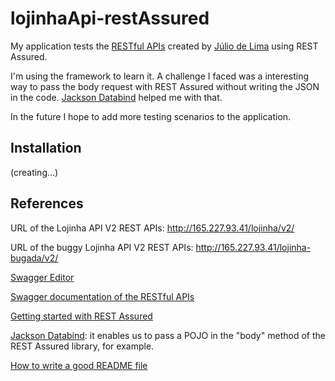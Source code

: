 # lojinhaApi-restAssured
My application tests the [RESTful APIs](https://www.postman.com/restless-trinity-831044/workspace/lojinha-api/overview) created by [Júlio de Lima](http://www.juliodelima.com.br/) using REST Assured.

I'm using the framework to learn it. A challenge I faced was a interesting way to pass the body request with REST Assured without writing the JSON in the code. [Jackson Databind](https://mvnrepository.com/artifact/com.fasterxml.jackson.core/jackson-databind/2.13.1) helped me with that.

In the future I hope to add more testing scenarios to the application.

## Installation
(creating...)

## References
URL of the Lojinha API V2 REST APIs: http://165.227.93.41/lojinha/v2/

URL of the buggy Lojinha API V2 REST APIs: http://165.227.93.41/lojinha-bugada/v2/

[Swagger Editor](https://editor.swagger.io/)

[Swagger documentation of the RESTful APIs](http://165.227.93.41/lojinha/lojinha-v2.yml)

[Getting started with REST Assured](https://github.com/rest-assured/rest-assured/wiki/GettingStarted)

[Jackson Databind](https://mvnrepository.com/artifact/com.fasterxml.jackson.core/jackson-databind/2.13.1): it enables us to pass a POJO in the "body" method of the REST Assured library, for example.  

[How to write a good README file](https://www.freecodecamp.org/news/how-to-write-a-good-readme-file/)
